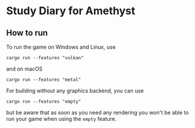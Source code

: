 # Study Diary for Amethyst

## How to run

To run the game on Windows and Linux, use

```
cargo run --features "vulkan"
```

and on macOS

```
cargo run --features "metal"
```

For building without any graphics backend, you can use

```
cargo run --features "empty"
```

but be aware that as soon as you need any rendering you won't be able to run your game when using
the `empty` feature.
